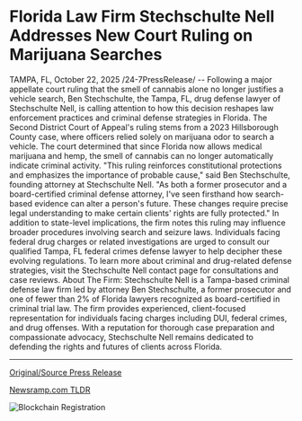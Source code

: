 # Florida Law Firm Stechschulte Nell Addresses New Court Ruling on Marijuana Searches

TAMPA, FL, October 22, 2025 /24-7PressRelease/ -- Following a major appellate court ruling that the smell of cannabis alone no longer justifies a vehicle search, Ben Stechschulte, the Tampa, FL, drug defense lawyer of Stechschulte Nell, is calling attention to how this decision reshapes law enforcement practices and criminal defense strategies in Florida.  The Second District Court of Appeal's ruling stems from a 2023 Hillsborough County case, where officers relied solely on marijuana odor to search a vehicle. The court determined that since Florida now allows medical marijuana and hemp, the smell of cannabis can no longer automatically indicate criminal activity.  "This ruling reinforces constitutional protections and emphasizes the importance of probable cause," said Ben Stechschulte, founding attorney at Stechschulte Nell. "As both a former prosecutor and a board-certified criminal defense attorney, I've seen firsthand how search-based evidence can alter a person's future. These changes require precise legal understanding to make certain clients' rights are fully protected."  In addition to state-level implications, the firm notes this ruling may influence broader procedures involving search and seizure laws. Individuals facing federal drug charges or related investigations are urged to consult our qualified Tampa, FL federal crimes defense lawyer to help decipher these evolving regulations.  To learn more about criminal and drug-related defense strategies, visit the Stechschulte Nell contact page for consultations and case reviews.  About The Firm:  Stechschulte Nell is a Tampa-based criminal defense law firm led by attorney Ben Stechschulte, a former prosecutor and one of fewer than 2% of Florida lawyers recognized as board-certified in criminal trial law. The firm provides experienced, client-focused representation for individuals facing charges including DUI, federal crimes, and drug offenses. With a reputation for thorough case preparation and compassionate advocacy, Stechschulte Nell remains dedicated to defending the rights and futures of clients across Florida. 

---

[Original/Source Press Release](https://www.24-7pressrelease.com/press-release/527929/florida-law-firm-stechschulte-nell-addresses-new-court-ruling-on-marijuana-searches)
                    

[Newsramp.com TLDR](https://newsramp.com/curated-news/florida-court-cannabis-smell-no-longer-justifies-vehicle-searches/76c006acd8b4b7d71239f5320dedd9c5) 

 

 



![Blockchain Registration](https://cdn.newsramp.app/24-7PressRelease/qrcode/2510/22/pintinr8.webp)